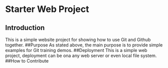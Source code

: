 # Starter Web Project

## Introduction
This is a simple website project for showing how to use Git and Github together.
##Purpose
As stated above, the main purpose is to provide simple examples for Git training demos.
##Deployment
This is a simple web project, deployment can be ona any web server or even local file system.
##How to Contribute